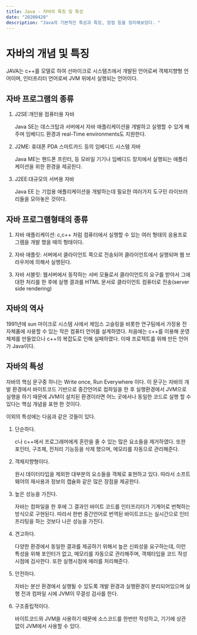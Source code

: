 ```yaml
---
title: Java - 자바의 특징 및 특성
date: "20200420"
description: "Java의 기본적인 특성과 특징, 장점 등을 정리해보았다. "
---
```


# 자바의 개념 및 특징
JAVA는 c++를 모델로 하여 선마이크로 시스템즈에서 개발된 언어로써 객체지향형 언어이며, 인터프리터 언어로써 JVM 위에서 실행되는 언어이다. 

## 자바 프로그램의 종류
1. J2SE:개인용 컴퓨터용 자바
    
    Java SE는 데스크탑과 서버에서 자바 애플리케이션을 개발하고 실행할 수 있게 해주며 임베디드 환경과 real-Time environments도 지원한다. 

2. J2ME: 휴대폰 PDA 스마트카드 등의 임베디드 시스템 자바
    
    Java ME는 핸드폰 프린터, 등 모바일 기기나 임베디드 장치에서 실행되는 애플리케이션을 위한 환경을 제공한다. 
3. J2EE:대규모의 서버용 자바 

    Java EE 는 기업용 애플리케이션을 개발하는데 필요한 여러가지 도구민 라이브러리들을 모아놓은 것이다. 

## 자바 프로그램형태의 종류
1. 자바 애플리케이션: c,c++ 처럼 컴퓨터에서 실행할 수 있는 여러 형태의 응용프로그램을 개발 했을 때의 형태이다. 

2. 자바 애플릿: 서버에서 클라이언트 쪽으로 전송되어 클라이언트에서 실행되며 웹 브라우저에 의해서 실행된다. 

3. 자바 서블릿: 웹서버에서 동작하는 서버 모듈로서 클라이언트의 요구를 받아서 그에 대한 처리를 한 후에 실행 결과를 HTML 문서로 클라이언트 컴퓨터로 전송(server side rendering)

## 자바의 역사 
1991년에 sun 마이크로 시스템 사에서 제임스 고슬링을 비롯한 연구팀에서 가정용 전자체품에 사용할 수 있는 작은 컴퓨터 언어를 설계하였다. 처음에는 c++를 이용해 운영체제를 만들었으나 c++의 복잡도로 인해 실패하였다. 
    이때 프로젝트를 위해 만든 언어가 Java이다. 
## 자바의 특성 

자바의 핵심 문구중 하나는 Write once, Run Everywhere 이다. 
이 문구는 자바의 개발 환경에서 바이트코드 기반으로 중간언어로 컴파일을 한 후 실행환경에서 JVM으로 실행을 하기 때문에 JVM이 설치된 환경이라면 어느 곳에서나 동일한 코드로 실행 할 수 있다는 핵심 개념을 표현 한 것이다. 

이외의 특성에는 다음과 같은 것들이 있다. 

1. 단순하다.
    
    c나 c++에서 프로그래머에게 혼란을 줄 수 있는 많은 요소들을 제거하였다. 또한 포인터, 구조체, 전처리 기능등을 삭제 했으며, 메모리를 자동으로 관리해준다. 
2. 객체지향형이다. 
    
    원시 데이터타입을 제외한 대부분의 요소들을 객체로 표현하고 있다. 따라서 소프트웨어의 재사용과 정보의 캡슐화 같은 많은 장점을 제공한다. 
3. 높은 성능을 가진다. 
    
    자바는 컴파일을 한 후에 그 결과인 바이트 코드를 인터프리터가 기계어로 번혁하는 방식으로 구현된다. 
    따라서 한번 중간언어로 번역된 바이트코드는 실시간으로 인터프리팅을 하는 것보다 나은 성능을 가진다. 
4. 견고하다.

    다양한 환경에서 동일한 결과를 제공하기 위해서 높은 신뢰성을 요구하는데, 이런 특성을 위해 포인터가 없고, 메모리를 자동으로 관리해주며, 객체타입을 코드 작성시점에 검사한다. 또한 실행시점에 에러를 처리해준다. 

5. 안전하다.

    자바는 분산 환경에서 실행될 수 있도록 개발 환경과 실행환경이 분리되어있으며 실행 전과 컴파일 시에 JVM이 무결성 검사를 한다. 


6. 구조중립적이다. 

    바이트코드와 JVM을 사용하기 때문에 소스코드를 한번만 작성하고, 기기에 상관 없이 JVM에서 사용할 수 있다. 




